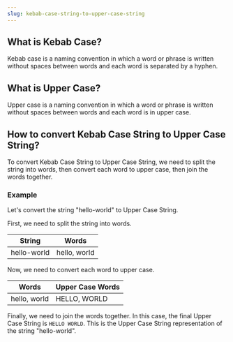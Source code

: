 ```yaml
---
slug: kebab-case-string-to-upper-case-string
---
```


## What is Kebab Case?

Kebab case is a naming convention in which a word or phrase is written without spaces between words and each word is separated by a hyphen.

## What is Upper Case?

Upper case is a naming convention in which a word or phrase is written without spaces between words and each word is in upper case.

## How to convert Kebab Case String to Upper Case String?

To convert Kebab Case String to Upper Case String, we need to split the string into words, then convert each word to upper case, then join the words together.

### Example

Let's convert the string "hello-world" to Upper Case String.

First, we need to split the string into words.

| String      | Words        |
| ----------- | ------------ |
| hello-world | hello, world |

Now, we need to convert each word to upper case.

| Words        | Upper Case Words |
| ------------ | ---------------- |
| hello, world | HELLO, WORLD     |

Finally, we need to join the words together. In this case, the final Upper Case String is `HELLO WORLD`. This is the Upper Case String representation of the string "hello-world".
